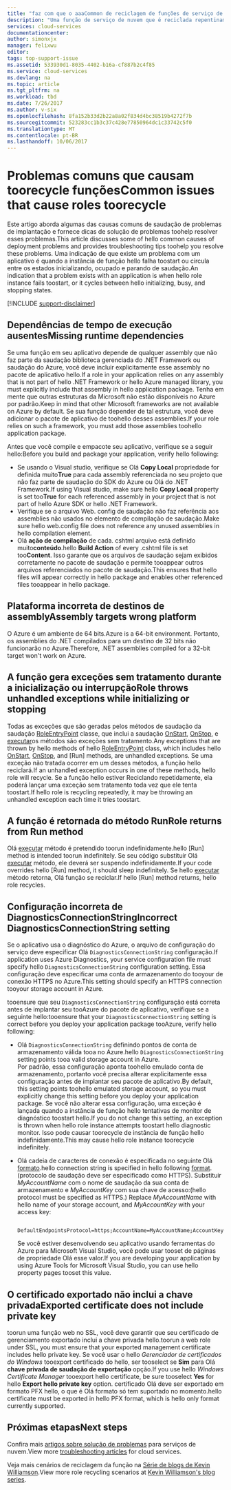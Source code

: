 ```yaml
---
title: "faz com que o aaaCommon de reciclagem de funções de serviço de nuvem | Microsoft Docs"
description: "Uma função de serviço de nuvem que é reciclada repentinamente pode causar um tempo de inatividade significativo. Aqui estão alguns problemas comuns que causam funções toobe reciclado, o que pode ajudar a reduzir o tempo de inatividade."
services: cloud-services
documentationcenter: 
author: simonxjx
manager: felixwu
editor: 
tags: top-support-issue
ms.assetid: 533930d1-8035-4402-b16a-cf887b2c4f85
ms.service: cloud-services
ms.devlang: na
ms.topic: article
ms.tgt_pltfrm: na
ms.workload: tbd
ms.date: 7/26/2017
ms.author: v-six
ms.openlocfilehash: 8fa152b33d2b22a8a02f834d4bc38519b4272f7b
ms.sourcegitcommit: 523283cc1b3c37c428e77850964dc1c33742c5f0
ms.translationtype: MT
ms.contentlocale: pt-BR
ms.lasthandoff: 10/06/2017
---
```

# <a name="common-issues-that-cause-roles-toorecycle"></a><span data-ttu-id="24881-104">Problemas comuns que causam toorecycle funções</span><span class="sxs-lookup"><span data-stu-id="24881-104">Common issues that cause roles toorecycle</span></span>
<span data-ttu-id="24881-105">Este artigo aborda algumas das causas comuns de saudação de problemas de implantação e fornece dicas de solução de problemas toohelp resolver esses problemas.</span><span class="sxs-lookup"><span data-stu-id="24881-105">This article discusses some of hello common causes of deployment problems and provides troubleshooting tips toohelp you resolve these problems.</span></span> <span data-ttu-id="24881-106">Uma indicação de que existe um problema com um aplicativo é quando a instância de função hello falha toostart ou circula entre os estados inicializando, ocupado e parando de saudação.</span><span class="sxs-lookup"><span data-stu-id="24881-106">An indication that a problem exists with an application is when hello role instance fails toostart, or it cycles between hello initializing, busy, and stopping states.</span></span>

[!INCLUDE [support-disclaimer](../../includes/support-disclaimer.md)]

## <a name="missing-runtime-dependencies"></a><span data-ttu-id="24881-107">Dependências de tempo de execução ausentes</span><span class="sxs-lookup"><span data-stu-id="24881-107">Missing runtime dependencies</span></span>
<span data-ttu-id="24881-108">Se uma função em seu aplicativo depende de qualquer assembly que não faz parte da saudação biblioteca gerenciada do .NET Framework ou saudação do Azure, você deve incluir explicitamente esse assembly no pacote de aplicativo hello.</span><span class="sxs-lookup"><span data-stu-id="24881-108">If a role in your application relies on any assembly that is not part of hello .NET Framework or hello Azure managed library, you must explicitly include that assembly in hello application package.</span></span> <span data-ttu-id="24881-109">Tenha em mente que outras estruturas da Microsoft não estão disponíveis no Azure por padrão.</span><span class="sxs-lookup"><span data-stu-id="24881-109">Keep in mind that other Microsoft frameworks are not available on Azure by default.</span></span> <span data-ttu-id="24881-110">Se sua função depender de tal estrutura, você deve adicionar o pacote de aplicativo de toohello desses assemblies.</span><span class="sxs-lookup"><span data-stu-id="24881-110">If your role relies on such a framework, you must add those assemblies toohello application package.</span></span>

<span data-ttu-id="24881-111">Antes que você compile e empacote seu aplicativo, verifique se a seguir hello:</span><span class="sxs-lookup"><span data-stu-id="24881-111">Before you build and package your application, verify hello following:</span></span>

* <span data-ttu-id="24881-112">Se usando o Visual studio, verifique se Olá **Copy Local** propriedade for definida muito**True** para cada assembly referenciada no seu projeto que não faz parte de saudação do SDK do Azure ou Olá do .NET Framework.</span><span class="sxs-lookup"><span data-stu-id="24881-112">If using Visual studio, make sure hello **Copy Local** property is set too**True** for each referenced assembly in your project that is not part of hello Azure SDK or hello .NET Framework.</span></span>
* <span data-ttu-id="24881-113">Verifique se o arquivo Web. config de saudação não faz referência aos assemblies não usados no elemento de compilação de saudação.</span><span class="sxs-lookup"><span data-stu-id="24881-113">Make sure hello web.config file does not reference any unused assemblies in hello compilation element.</span></span>
* <span data-ttu-id="24881-114">Olá **ação de compilação** de cada. cshtml arquivo está definido muito**conteúdo**.</span><span class="sxs-lookup"><span data-stu-id="24881-114">hello **Build Action** of every .cshtml file is set too**Content**.</span></span> <span data-ttu-id="24881-115">Isso garante que os arquivos de saudação sejam exibidos corretamente no pacote de saudação e permite tooappear outros arquivos referenciados no pacote de saudação.</span><span class="sxs-lookup"><span data-stu-id="24881-115">This ensures that hello files will appear correctly in hello package and enables other referenced files tooappear in hello package.</span></span>

## <a name="assembly-targets-wrong-platform"></a><span data-ttu-id="24881-116">Plataforma incorreta de destinos de assembly</span><span class="sxs-lookup"><span data-stu-id="24881-116">Assembly targets wrong platform</span></span>
<span data-ttu-id="24881-117">O Azure é um ambiente de 64 bits.</span><span class="sxs-lookup"><span data-stu-id="24881-117">Azure is a 64-bit environment.</span></span> <span data-ttu-id="24881-118">Portanto, os assemblies do .NET compilados para um destino de 32 bits não funcionarão no Azure.</span><span class="sxs-lookup"><span data-stu-id="24881-118">Therefore, .NET assemblies compiled for a 32-bit target won't work on Azure.</span></span>

## <a name="role-throws-unhandled-exceptions-while-initializing-or-stopping"></a><span data-ttu-id="24881-119">A função gera exceções sem tratamento durante a inicialização ou interrupção</span><span class="sxs-lookup"><span data-stu-id="24881-119">Role throws unhandled exceptions while initializing or stopping</span></span>
<span data-ttu-id="24881-120">Todas as exceções que são geradas pelos métodos de saudação da saudação [RoleEntryPoint] classe, que inclui a saudação [OnStart], [OnStop], e [executar]os métodos são exceções sem tratamento.</span><span class="sxs-lookup"><span data-stu-id="24881-120">Any exceptions that are thrown by hello methods of hello [RoleEntryPoint] class, which includes hello [OnStart], [OnStop], and [Run] methods, are unhandled exceptions.</span></span> <span data-ttu-id="24881-121">Se uma exceção não tratada ocorrer em um desses métodos, a função hello reciclará.</span><span class="sxs-lookup"><span data-stu-id="24881-121">If an unhandled exception occurs in one of these methods, hello role will recycle.</span></span> <span data-ttu-id="24881-122">Se a função hello estiver Reciclando repetidamente, ela poderá lançar uma exceção sem tratamento toda vez que ele tenta toostart.</span><span class="sxs-lookup"><span data-stu-id="24881-122">If hello role is recycling repeatedly, it may be throwing an unhandled exception each time it tries toostart.</span></span>

## <a name="role-returns-from-run-method"></a><span data-ttu-id="24881-123">A função é retornada do método Run</span><span class="sxs-lookup"><span data-stu-id="24881-123">Role returns from Run method</span></span>
<span data-ttu-id="24881-124">Olá [executar] método é pretendido toorun indefinidamente.</span><span class="sxs-lookup"><span data-stu-id="24881-124">hello [Run] method is intended toorun indefinitely.</span></span> <span data-ttu-id="24881-125">Se seu código substituir Olá [executar] método, ele deverá ser suspendo indefinidamente.</span><span class="sxs-lookup"><span data-stu-id="24881-125">If your code overrides hello [Run] method, it should sleep indefinitely.</span></span> <span data-ttu-id="24881-126">Se hello [executar] método retorna, Olá função se reciclar.</span><span class="sxs-lookup"><span data-stu-id="24881-126">If hello [Run] method returns, hello role recycles.</span></span>

## <a name="incorrect-diagnosticsconnectionstring-setting"></a><span data-ttu-id="24881-127">Configuração incorreta de DiagnosticsConnectionString</span><span class="sxs-lookup"><span data-stu-id="24881-127">Incorrect DiagnosticsConnectionString setting</span></span>
<span data-ttu-id="24881-128">Se o aplicativo usa o diagnóstico do Azure, o arquivo de configuração do serviço deve especificar Olá `DiagnosticsConnectionString` configuração.</span><span class="sxs-lookup"><span data-stu-id="24881-128">If application uses Azure Diagnostics, your service configuration file must specify hello `DiagnosticsConnectionString` configuration setting.</span></span> <span data-ttu-id="24881-129">Essa configuração deve especificar uma conta de armazenamento do tooyour de conexão HTTPS no Azure.</span><span class="sxs-lookup"><span data-stu-id="24881-129">This setting should specify an HTTPS connection tooyour storage account in Azure.</span></span>

<span data-ttu-id="24881-130">tooensure que seu `DiagnosticsConnectionString` configuração está correta antes de implantar seu tooAzure do pacote de aplicativo, verifique se a seguinte hello:</span><span class="sxs-lookup"><span data-stu-id="24881-130">tooensure that your `DiagnosticsConnectionString` setting is correct before you deploy your application package tooAzure, verify hello following:</span></span>  

* <span data-ttu-id="24881-131">Olá `DiagnosticsConnectionString` definindo pontos de conta de armazenamento válida tooa no Azure.</span><span class="sxs-lookup"><span data-stu-id="24881-131">hello `DiagnosticsConnectionString` setting points tooa valid storage account in Azure.</span></span>  
  <span data-ttu-id="24881-132">Por padrão, essa configuração aponta toohello emulado conta de armazenamento, portanto você precisa alterar explicitamente essa configuração antes de implantar seu pacote de aplicativo.</span><span class="sxs-lookup"><span data-stu-id="24881-132">By default, this setting points toohello emulated storage account, so you must explicitly change this setting before you deploy your application package.</span></span> <span data-ttu-id="24881-133">Se você não alterar essa configuração, uma exceção é lançada quando a instância de função hello tentativas de monitor de diagnóstico toostart hello.</span><span class="sxs-lookup"><span data-stu-id="24881-133">If you do not change this setting, an exception is thrown when hello role instance attempts toostart hello diagnostic monitor.</span></span> <span data-ttu-id="24881-134">Isso pode causar toorecycle de instância de função hello indefinidamente.</span><span class="sxs-lookup"><span data-stu-id="24881-134">This may cause hello role instance toorecycle indefinitely.</span></span>
* <span data-ttu-id="24881-135">Olá cadeia de caracteres de conexão é especificada no seguinte Olá [formato](../storage/common/storage-configure-connection-string.md).</span><span class="sxs-lookup"><span data-stu-id="24881-135">hello connection string is specified in hello following [format](../storage/common/storage-configure-connection-string.md).</span></span> <span data-ttu-id="24881-136">(protocolo de saudação deve ser especificado como HTTPS). Substituir *MyAccountName* com o nome de saudação da sua conta de armazenamento e *MyAccountKey* com sua chave de acesso:</span><span class="sxs-lookup"><span data-stu-id="24881-136">(hello protocol must be specified as HTTPS.) Replace *MyAccountName* with hello name of your storage account, and *MyAccountKey* with your access key:</span></span>    

        DefaultEndpointsProtocol=https;AccountName=MyAccountName;AccountKey=MyAccountKey

  <span data-ttu-id="24881-137">Se você estiver desenvolvendo seu aplicativo usando ferramentas do Azure para Microsoft Visual Studio, você pode usar tooset de páginas de propriedade Olá esse valor.</span><span class="sxs-lookup"><span data-stu-id="24881-137">If you are developing your application by using Azure Tools for Microsoft Visual Studio, you can use hello property pages tooset this value.</span></span>

## <a name="exported-certificate-does-not-include-private-key"></a><span data-ttu-id="24881-138">O certificado exportado não inclui a chave privada</span><span class="sxs-lookup"><span data-stu-id="24881-138">Exported certificate does not include private key</span></span>
<span data-ttu-id="24881-139">toorun uma função web no SSL, você deve garantir que seu certificado de gerenciamento exportado inclui a chave privada hello.</span><span class="sxs-lookup"><span data-stu-id="24881-139">toorun a web role under SSL, you must ensure that your exported management certificate includes hello private key.</span></span> <span data-ttu-id="24881-140">Se você usar o hello *Gerenciador de certificados do Windows* tooexport certificado do hello, ser tooselect se **Sim** para Olá **chave privada de saudação de exportação** opção.</span><span class="sxs-lookup"><span data-stu-id="24881-140">If you use hello *Windows Certificate Manager* tooexport hello certificate, be sure tooselect **Yes** for hello **Export hello private key** option.</span></span> <span data-ttu-id="24881-141">certificado Olá deve ser exportado em formato PFX hello, o que é Olá formato só tem suportado no momento.</span><span class="sxs-lookup"><span data-stu-id="24881-141">hello certificate must be exported in hello PFX format, which is hello only format currently supported.</span></span>

## <a name="next-steps"></a><span data-ttu-id="24881-142">Próximas etapas</span><span class="sxs-lookup"><span data-stu-id="24881-142">Next steps</span></span>
<span data-ttu-id="24881-143">Confira mais [artigos sobre solução de problemas](https://azure.microsoft.com/documentation/articles/?tag=top-support-issue&product=cloud-services) para serviços de nuvem.</span><span class="sxs-lookup"><span data-stu-id="24881-143">View more [troubleshooting articles](https://azure.microsoft.com/documentation/articles/?tag=top-support-issue&product=cloud-services) for cloud services.</span></span>

<span data-ttu-id="24881-144">Veja mais cenários de reciclagem da função na [Série de blogs de Kevin Williamson](http://blogs.msdn.com/b/kwill/archive/2013/08/09/windows-azure-paas-compute-diagnostics-data.aspx).</span><span class="sxs-lookup"><span data-stu-id="24881-144">View more role recycling scenarios at [Kevin Williamson's blog series](http://blogs.msdn.com/b/kwill/archive/2013/08/09/windows-azure-paas-compute-diagnostics-data.aspx).</span></span>

[RoleEntryPoint]: https://msdn.microsoft.com/library/microsoft.windowsazure.serviceruntime.roleentrypoint.aspx
[OnStart]: https://msdn.microsoft.com/library/microsoft.windowsazure.serviceruntime.roleentrypoint.onstart.aspx
[OnStop]: https://msdn.microsoft.com/library/microsoft.windowsazure.serviceruntime.roleentrypoint.onstop.aspx
[executar]: https://msdn.microsoft.com/library/microsoft.windowsazure.serviceruntime.roleentrypoint.run.aspx
